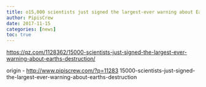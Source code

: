 ```yaml
---
title: o15,000 scientists just signed the largest-ever warning about Earth’s destruction
author: PipisCrew
date: 2017-11-15
categories: [news]
toc: true
---
```


https://qz.com/1128362/15000-scientists-just-signed-the-largest-ever-warning-about-earths-destruction/

origin - http://www.pipiscrew.com/?p=11283 15000-scientists-just-signed-the-largest-ever-warning-about-earths-destruction